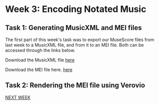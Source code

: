 # Week 3: Encoding Notated Music

## Task 1: Generating MusicXML and MEI files

The first part of this week's task was to export our MuseScore files from last week to a MusicXML file, and from it to an MEI file. 
Both can be accessed through the links below.

Download the MusicXML file [here](starlight_transcribe.musicxml)

Download the MEI file here. [here](uncompressed_starlight.mei)

## Task 2: Rendering the MEI file using Verovio

[](https://louiserugg.github.io/MCA-2020/verovio.html)

[NEXT WEEK](week4.md)
